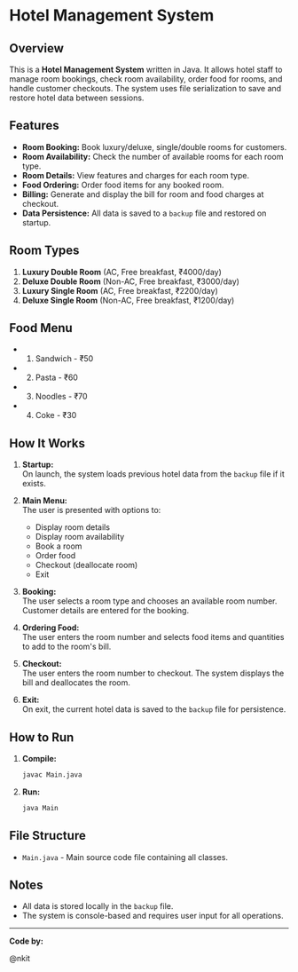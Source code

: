 # Hotel Management System

## Overview

This is a **Hotel Management System** written in Java. It allows hotel staff to manage room bookings, check room availability, order food for rooms, and handle customer checkouts. The system uses file serialization to save and restore hotel data between sessions.

## Features

- **Room Booking:** Book luxury/deluxe, single/double rooms for customers.
- **Room Availability:** Check the number of available rooms for each room type.
- **Room Details:** View features and charges for each room type.
- **Food Ordering:** Order food items for any booked room.
- **Billing:** Generate and display the bill for room and food charges at checkout.
- **Data Persistence:** All data is saved to a `backup` file and restored on startup.

## Room Types

1. **Luxury Double Room** (AC, Free breakfast, ₹4000/day)
2. **Deluxe Double Room** (Non-AC, Free breakfast, ₹3000/day)
3. **Luxury Single Room** (AC, Free breakfast, ₹2200/day)
4. **Deluxe Single Room** (Non-AC, Free breakfast, ₹1200/day)

## Food Menu

- 1. Sandwich - ₹50
- 2. Pasta - ₹60
- 3. Noodles - ₹70
- 4. Coke - ₹30

## How It Works

1. **Startup:**  
   On launch, the system loads previous hotel data from the `backup` file if it exists.

2. **Main Menu:**  
   The user is presented with options to:
   - Display room details
   - Display room availability
   - Book a room
   - Order food
   - Checkout (deallocate room)
   - Exit

3. **Booking:**  
   The user selects a room type and chooses an available room number. Customer details are entered for the booking.

4. **Ordering Food:**  
   The user enters the room number and selects food items and quantities to add to the room's bill.

5. **Checkout:**  
   The user enters the room number to checkout. The system displays the bill and deallocates the room.

6. **Exit:**  
   On exit, the current hotel data is saved to the `backup` file for persistence.

## How to Run

1. **Compile:**
   ```sh
   javac Main.java
   ```
2. **Run:**
   ```sh
   java Main
   ```

## File Structure

- `Main.java` - Main source code file containing all classes.

## Notes

- All data is stored locally in the `backup` file.
- The system is console-based and requires user input for all operations.

---

**Code by:**  

@nkit
